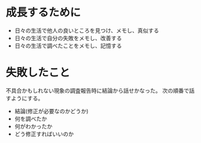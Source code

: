 # 成長するために
- 日々の生活で他人の良いところを見つけ、メモし、真似する
- 日々の生活で自分の失敗をメモし、改善する
- 日々の生活で調べたことをメモし、記憶する

# 失敗したこと
不具合かもしれない現象の調査報告時に結論から話せかなった。
次の順番で話すようにする。
- 結論(修正が必要なのかどうか)
- 何を調べたか
- 何がわかったか
- どう修正すればいいのか
